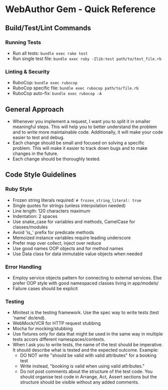 # WebAuthor Gem - Quick Reference

## Build/Test/Lint Commands

### Running Tests

- Run all tests: `bundle exec rake test`
- Run single test file: `bundle exec ruby -Ilib:test path/to/test_file.rb`

### Linting & Security

- RuboCop: `bundle exec rubocop`
- RuboCop specific file: `bundle exec rubocop path/to/file.rb`
- RuboCop auto-fix: `bundle exec rubocop -A`

## General Approach

- Whenever you implement a request, I want you to split it in smaller meaningful steps. This will help you to better understand the problem and to write more maintainable code. Additionally, it will make your code easier to test and debug.
- Each change should be small and focused on solving a specific problem. This will make it easier to track down bugs and to make changes in the future.
- Each change should be thoroughly tested.

## Code Style Guidelines

### Ruby Style

- Frozen string literals required: `# frozen_string_literal: true`
- Single quotes for strings (unless interpolation needed)
- Line length: 120 characters maximum
- Indentation: 2 spaces
- Use snake_case for variables and methods, CamelCase for classes/modules
- Avoid 'is\_' prefix for predicate methods
- Memoized instance variables require leading underscore
- Prefer map over collect, inject over reduce
- Use good names OOP objects and for method names
- Use Data class for data immutable value objects when needed

### Error Handling

- Employ service objects pattern for connecting to external services. Else prefer OOP style with good namespaced classes
  living in app/models/<NAMESPACE>
- Failure cases should be explicit

### Testing

- Minitest is the testing framework. Use the spec way to write tests (test 'name' do/end).
- WebMock/VCR for HTTP request stubbing
- Mocha for mocking/stubbing
- Use fixtures only for data that might be used in the same way in multiple tests accors different namespaces/contexts.
- When I ask you to write tests, the name of the test should be imperative. It should describe what is tested and the expected outcome.
  Example:
  - DO NOT write "should be valid with valid attributes" for a booking test
  - Write instead, "booking is valid when using valid attributes."
  - Do not post comments about the structure of the test code. You should organise test code in Arrange, Act, Assert sections but the structure should be visible without any added comments.
